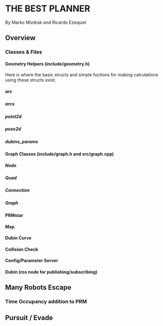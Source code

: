# THE BEST PLANNER
By Marko Mizdrak and Ricardo Ezequiel

## Overview

### Classes & Files

#### Geometry Helpers (include/geometry.h)
Here is where the basic structs and simple fuctions for making calculations using these structs exist.

##### arc
##### arcs
##### point2d
##### pose2d
##### dubins_params

#### Graph Classes (include/graph.h and src/graph.cpp)

##### Node
##### Quad
##### Connection
##### Graph

#### PRMstar

#### Map

#### Dubin Curve

#### Collision Check

#### Config/Parameter Server

#### Dubin (ros node for publishing/subscribing)

## Many Robots Escape

### Time Occupancy addition to PRM

## Pursuit / Evade